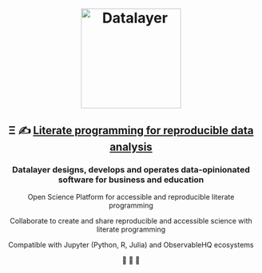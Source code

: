 <h1 align="center">
  <img
      alt="Datalayer"
      src="https://assets.datalayer.design/datalayer-25.svg"
      width="200"
    />
</h1>

<h2 align="center">
  Ξ ✍️ <a href="https://datalayer.io">Literate programming for reproducible data analysis</a>
</h2>

<h3 align="center">
  Datalayer designs, develops and operates data-opinionated software for business and education
</h3>

<p align="center">
  Open Science Platform for accessible and reproducible literate programming
</p>

<p align="center">
  Collaborate to create and share reproducible and accessible science with literate programming
</p>

<p align="center">
  Compatible with Jupyter (Python, R, Julia) and ObservableHQ ecosystems
</p>

<p align="center">
  🧬 🔭 📐
</p>
